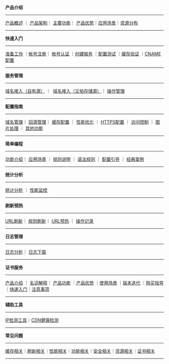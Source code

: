 **产品介绍**

----------

[产品概述](https://docs.upyun.com/cdn/product/#_1) ｜            [产品架构](https://docs.upyun.com/cdn/product/#_2)｜ [主要功能](https://docs.upyun.com/cdn/product/#_3)｜ [产品优势](https://docs.upyun.com/cdn/product/#_4)｜[应用场景](https://docs.upyun.com/cdn/product/#_5)｜[资源分布](https://docs.upyun.com/cdn/product/#_6)

----------

**快速入门**

----------

[准备工作](https://docs.upyun.com/cdn/guide/#_1) ｜[帐号注册](https://docs.upyun.com/cdn/guide/#_2)｜ [帐号认证](https://docs.upyun.com/cdn/guide/#_3) ｜[创建服务](https://docs.upyun.com/cdn/guide/#_4) ｜[配置测试](https://docs.upyun.com/cdn/guide/#_5) ｜[缓存验证](https://docs.upyun.com/cdn/guide/#_6) ｜[CNAME 配置](https://docs.upyun.com/cdn/guide/#cname)

----------

**服务管理**

----------

[域名接入（自有源）](https://docs.upyun.com/cdn/service/#_1) ｜  [域名接入（又拍存储源）](https://docs.upyun.com/cdn/service/#_6)｜ [操作管理](https://docs.upyun.com/cdn/service/#_12)

----------

**配置指南**

----------
[域名管理](https://docs.upyun.com/cdn/config/#1)｜ [回源管理](https://docs.upyun.com/cdn/config/#2)｜ [缓存配置](https://docs.upyun.com/cdn/config/#3) ｜ [性能优化](https://docs.upyun.com/cdn/config/#4) ｜ [HTTPS配置](https://docs.upyun.com/cdn/config/#5https) ｜ [访问控制](https://docs.upyun.com/cdn/config/#6) ｜ [图片处理](https://docs.upyun.com/cdn/config/#7) ｜ [其他功能](https://docs.upyun.com/cdn/config/#8) 

----------

**简单编程**

----------

[功能介绍](https://docs.upyun.com/cdn/rewrite/#_1)｜ [应用场景](https://docs.upyun.com/cdn/rewrite/#_2) ｜ [规则说明](https://docs.upyun.com/cdn/rewrite/#_6) ｜ [语法规则](https://docs.upyun.com/cdn/rewrite/#_10) ｜ [配置引导](https://docs.upyun.com/cdn/rewrite/#_14) ｜ [经典案例](https://docs.upyun.com/cdn/rewrite/#_15) 

----------

**统计分析**

----------

[统计分析](https://docs.upyun.com/cdn/analysis/#_1) ｜ [性能监控](https://docs.upyun.com/cdn/analysis/#_2)

----------

**刷新预热**

----------
[URL刷新](https://docs.upyun.com/cdn/refresh/#url)｜    [规则刷新](https://docs.upyun.com/cdn/refresh/#_1)｜ [URL预热](https://docs.upyun.com/cdn/refresh/#url_1) ｜ [操作记录](https://docs.upyun.com/cdn/refresh/#_2) 

----------

**日志管理**

----------

[日志分析](http://docs.upyun.com/cdn/log/#_1)｜    [日志下载](http://docs.upyun.com/cdn/log/#_2)

----------

**证书服务**

----------

[产品介绍](https://docs.upyun.com/cdn/ssl/#_1) ｜            [名词解释](https://docs.upyun.com/cdn/ssl/#_2)｜ [产品功能](https://docs.upyun.com/cdn/ssl/#_3) ｜[产品优势](https://docs.upyun.com/cdn/ssl/#_7) ｜[使用场景](https://docs.upyun.com/cdn/ssl/#_11) ｜[版本迭代](https://docs.upyun.com/cdn/ssl/#_12) ｜[购买指导](https://docs.upyun.com/cdn/ssl/#_13)｜[快速入门](https://docs.upyun.com/cdn/ssl/#_18)｜[注意事项](https://docs.upyun.com/cdn/ssl/#_21)

----------

**辅助工具**

----------

[IP检测工具](https://docs.upyun.com/cdn/tools/#ip)｜[CDN健康检测](https://docs.upyun.com/cdn/tools/#cdn)

----------

**常见问题**

----------

[缓存相关](https://docs.upyun.com/cdn/faq/#_1)｜[刷新相关](https://docs.upyun.com/cdn/faq/#_5)｜[性能相关](https://docs.upyun.com/cdn/faq/#_9)｜[功能相关](https://docs.upyun.com/cdn/faq/#_15)｜[安全相关](https://docs.upyun.com/cdn/faq/#_21)｜[资源相关](https://docs.upyun.com/cdn/faq/#_25)｜[证书相关](https://docs.upyun.com/cdn/faq/#_27)

----------
